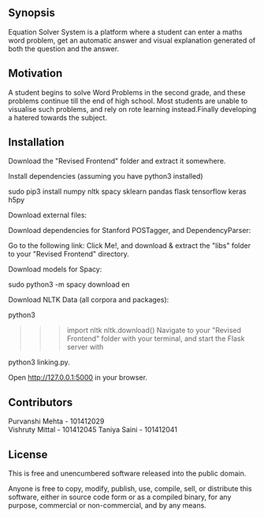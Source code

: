 ## Synopsis

Equation Solver System is a platform where a student can enter a maths word problem, get an automatic answer and visual explanation generated of both the question and the answer.


## Motivation

A student begins to solve Word Problems in the second grade, and these problems continue till the end of high school. Most students are unable to visualise such problems, and rely on rote learning instead.Finally developing a hatered towards the subject.


## Installation

Download the "Revised Frontend" folder and extract it somewhere.

Install dependencies (assuming you have python3 installed)

sudo pip3 install numpy nltk spacy sklearn pandas flask tensorflow keras h5py

Download external files:

Download dependencies for Stanford POSTagger, and DependencyParser:

Go to the following link: Click Me!, and download & extract the "libs" folder to your "Revised Frontend" directory.

Download models for Spacy:

sudo python3 -m spacy download en

Download NLTK Data (all corpora and packages):

python3
>>> import nltk
>>> nltk.download()
Navigate to your "Revised Frontend" folder with your terminal, and start the Flask server with

python3 linking.py.

Open http://127.0.0.1:5000 in your browser.


## Contributors

Purvanshi Mehta - 101412029  
Vishruty Mittal - 101412045
Taniya Saini - 101412041


## License

This is free and unencumbered software released into the public domain.

Anyone is free to copy, modify, publish, use, compile, sell, or
distribute this software, either in source code form or as a compiled
binary, for any purpose, commercial or non-commercial, and by any
means.

